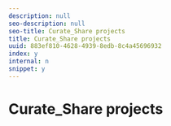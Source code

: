 ```yaml
---
description: null
seo-description: null
seo-title: Curate_Share projects
title: Curate_Share projects
uuid: 883ef810-4628-4939-8edb-8c4a45696932
index: y
internal: n
snippet: y
---
```


# Curate_Share projects

